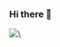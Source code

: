 ### Hi there 👋

<!--
**raindrops-0199/raindrops-0199** is a ✨ _special_ ✨ repository because its `README.md` (this file) appears on your GitHub profile.

Here are some ideas to get you started:

- 🔭 I’m currently working on ...
- 🌱 I’m currently learning ...
- 👯 I’m looking to collaborate on ...
- 🤔 I’m looking for help with ...
- 💬 Ask me about ...
- 📫 How to reach me: ...
- 😄 Pronouns: ...
- ⚡ Fun fact: ...
-->
![](https://github-readme-stats.vercel.app/api?username=raindrops-0199&theme=tokyonight)\
<!--
[![Top Langs](https://github-readme-stats.vercel.app/api/top-langs/?username=raindrops-0199&layout=compact)](https://github.com/raindrops-0199/github-readme-stats)
-->
